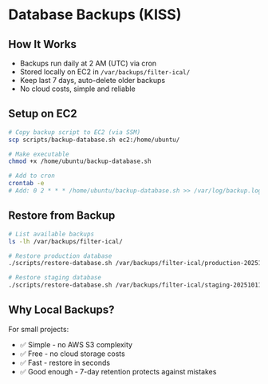 # Database Backups (KISS)

## How It Works
- Backups run daily at 2 AM (UTC) via cron
- Stored locally on EC2 in `/var/backups/filter-ical/`
- Keep last 7 days, auto-delete older backups
- No cloud costs, simple and reliable

## Setup on EC2
```bash
# Copy backup script to EC2 (via SSM)
scp scripts/backup-database.sh ec2:/home/ubuntu/

# Make executable
chmod +x /home/ubuntu/backup-database.sh

# Add to cron
crontab -e
# Add: 0 2 * * * /home/ubuntu/backup-database.sh >> /var/log/backup.log 2>&1
```

## Restore from Backup
```bash
# List available backups
ls -lh /var/backups/filter-ical/

# Restore production database
./scripts/restore-database.sh /var/backups/filter-ical/production-20251011-020000.sql.gz production

# Restore staging database
./scripts/restore-database.sh /var/backups/filter-ical/staging-20251011-020000.sql.gz staging
```

## Why Local Backups?
For small projects:
- ✅ Simple - no AWS S3 complexity
- ✅ Free - no cloud storage costs
- ✅ Fast - restore in seconds
- ✅ Good enough - 7-day retention protects against mistakes

